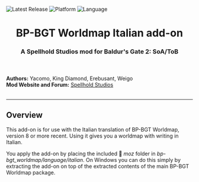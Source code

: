 
![Latest Release](https://img.shields.io/github/v/release/SpellholdStudios/BP-BGT-Worldmap_Italian_addon?include_prereleases&color=darkred)
![Platform](https://img.shields.io/static/v1?label=platform&message=windows&color=informational)
![Language](https://img.shields.io/static/v1?label=language&message=Italian&color=limegreen)

<div align="center"><h1></a>BP-BGT Worldmap Italian add-on</h1>

<h3>A Spellhold Studios mod for Baldur's Gate 2: SoA/ToB<h3>

</div><br />


**Authors:** Yacomo, King Diamond, Erebusant, Weigo  
**Mod Website and Forum:** <a href="http://www.shsforums.net/forum/401-worldmap/">Spellhold Studios</a><br /><br />


<hr>


## Overview

This add-on is for use with the Italian translation of BP-BGT Worldmap, version 8 or more recent. Using it gives you a worldmap with writing in Italian.

You apply the add-on by placing the included :file_folder: *moz* folder in *bp-bgt_worldmap/language/italian*. On Windows you can do this simply by extracting the add-on on top of the extracted contents of the main BP-BGT Worldmap package.
